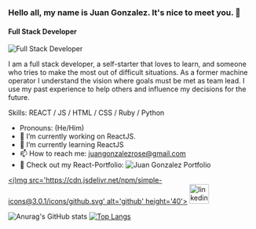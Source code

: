 ### Hello all, my name is Juan Gonzalez. It's nice to meet you. 🤝
#### Full Stack Developer
![Full Stack Developer](https://email.uplers.com/blog/wp-content/uploads/2020/07/GIF-blog.gif)

I am a full stack developer, a self-starter that loves to learn, and someone who tries to make the most out of difficult situations. As a former machine operator I understand the vision where goals must be met as team lead. I use my past experience to help others and influence my decisions for the future.

Skills: REACT / JS / HTML / CSS / Ruby / Python

-    Pronouns: (He/Him) 
- 🔭 I’m currently working on ReactJS.
- 🌱 I’m currently learning ReactJS 
- 📫 How to reach me: juangonzalezrose@gmail.com 
- 👀 Check out my React-Portfolio: ![Juan Gonzalez Portfolio](https://juangonzalez.page)


[<i)mg src='https://cdn.jsdelivr.net/npm/simple-icons@3.0.1/icons/github.svg' alt='github' height='40'>](https://github.com/https://github.com/Gonzalez32)  [<img src='https://cdn.jsdelivr.net/npm/simple-icons@3.0.1/icons/linkedin.svg' alt='linkedin' height='40'>](https://www.linkedin.com/in/juan-gonzalez93//)  




![Anurag's GitHub stats](https://github-readme-stats.vercel.app/api?username=Gonzalez32&show_icons=true&theme=cobalt)
[![Top Langs](https://github-readme-stats.vercel.app/api/top-langs/?username=Gonzalez32&layout=compact)](https://github.com/anuraghazra/github-readme-stats)




<!--
**Gonzalez32/Gonzalez32** is a ✨ _special_ ✨ repository because its `README.md` (this file) appears on your GitHub profile.

Here are some ideas to get you started:

- 🔭 I’m currently working on ...
- 🌱 I’m currently learning ...
- 👯 I’m looking to collaborate on ...
- 🤔 I’m looking for help with ...
- 💬 Ask me about ...
- 📫 How to reach me: ...
- 😄 Pronouns: ...
- ⚡ Fun fact: ...
-->
